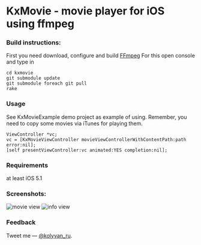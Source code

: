 KxMovie - movie player for iOS using ffmpeg
===========================================

### Build instructions:

First you need download, configure and build [FFmpeg](http://ffmpeg.org/index.html)
For this open console and type in
	
	cd kxmovie
	git submodule update
	git submodule foreach git pull
	rake

### Usage

See KxMovieExample demo project as example of using.
Remember, you need to copy some movies via iTunes for playing them.

	ViewController *vc;
	vc = [KxMovieViewController movieViewControllerWithContentPath:path error:nil];
	[self presentViewController:vc animated:YES completion:nil];

### Requirements

 at least iOS 5.1

### Screenshots:

![movie view](https://raw.github.com/kolyvan/kxmovie/master/screenshot-movie.png "Movie View")
![info view](https://raw.github.com/kolyvan/kxmovie/master/screenshot-info.png "Info View")

### Feedback

Tweet me — [@kolyvan_ru](http://twitter.com/kolyvan_ru).